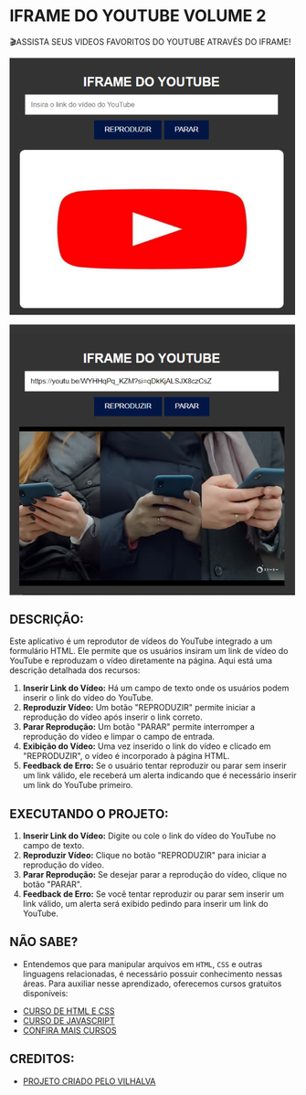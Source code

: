 # IFRAME DO YOUTUBE VOLUME 2
🎬ASSISTA SEUS VIDEOS FAVORITOS DO YOUTUBE ATRAVÉS DO IFRAME!

<img src="./IMAGENS/FOTO_1.png" align="center" width="500"> <br><br>
<img src="./IMAGENS/FOTO_2.png" align="center" width="500"> <br>

## DESCRIÇÃO:
Este aplicativo é um reprodutor de vídeos do YouTube integrado a um formulário HTML. Ele permite que os usuários insiram um link de vídeo do YouTube e reproduzam o vídeo diretamente na página. Aqui está uma descrição detalhada dos recursos:

1. **Inserir Link do Vídeo:** Há um campo de texto onde os usuários podem inserir o link do vídeo do YouTube.
2. **Reproduzir Vídeo:** Um botão "REPRODUZIR" permite iniciar a reprodução do vídeo após inserir o link correto.
3. **Parar Reprodução:** Um botão "PARAR" permite interromper a reprodução do vídeo e limpar o campo de entrada.
4. **Exibição do Vídeo:** Uma vez inserido o link do vídeo e clicado em "REPRODUZIR", o vídeo é incorporado à página HTML.
5. **Feedback de Erro:** Se o usuário tentar reproduzir ou parar sem inserir um link válido, ele receberá um alerta indicando que é necessário inserir um link do YouTube primeiro.

## EXECUTANDO O PROJETO:
1. **Inserir Link do Vídeo:** Digite ou cole o link do vídeo do YouTube no campo de texto.
2. **Reproduzir Vídeo:** Clique no botão "REPRODUZIR" para iniciar a reprodução do vídeo.
3. **Parar Reprodução:** Se desejar parar a reprodução do vídeo, clique no botão "PARAR".
4. **Feedback de Erro:** Se você tentar reproduzir ou parar sem inserir um link válido, um alerta será exibido pedindo para inserir um link do YouTube.

## NÃO SABE?
- Entendemos que para manipular arquivos em `HTML`, `CSS` e outras linguagens relacionadas, é necessário possuir conhecimento nessas áreas. Para auxiliar nesse aprendizado, oferecemos cursos gratuitos disponíveis:
* [CURSO DE HTML E CSS](https://github.com/VILHALVA/CURSO-DE-HTML-E-CSS)
* [CURSO DE JAVASCRIPT](https://github.com/VILHALVA/CURSO-DE-JAVASCRIPT)
* [CONFIRA MAIS CURSOS](https://github.com/VILHALVA?tab=repositories&q=+topic:CURSO)

## CREDITOS:
- [PROJETO CRIADO PELO VILHALVA](https://github.com/VILHALVA)
